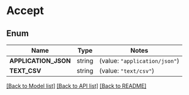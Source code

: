 # Accept

## Enum

Name | Type | Notes
------------ | ------------- | -------------
**APPLICATION_JSON** | string | (value: `"application/json"`)
**TEXT_CSV** | string | (value: `"text/csv"`)


[[Back to Model list]](../README.md#documentation-for-models) [[Back to API list]](../README.md#documentation-for-api-endpoints) [[Back to README]](../README.md)



